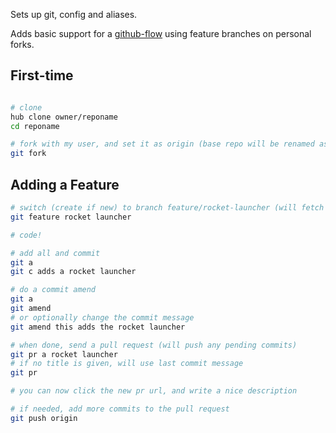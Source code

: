 Sets up git, config and aliases.

Adds basic support for a [github-flow](https://guides.github.com/introduction/flow/index.html) using feature branches on personal forks.

First-time
----------
``` sh

# clone
hub clone owner/reponame
cd reponame

# fork with my user, and set it as origin (base repo will be renamed as "upstream")
git fork
```

Adding a Feature
---------------
``` sh
# switch (create if new) to branch feature/rocket-launcher (will fetch upstream and base the branch on upstream/master)
git feature rocket launcher

# code!

# add all and commit
git a
git c adds a rocket launcher

# do a commit amend
git a
git amend
# or optionally change the commit message
git amend this adds the rocket launcher

# when done, send a pull request (will push any pending commits)
git pr a rocket launcher
# if no title is given, will use last commit message
git pr

# you can now click the new pr url, and write a nice description

# if needed, add more commits to the pull request
git push origin
```
